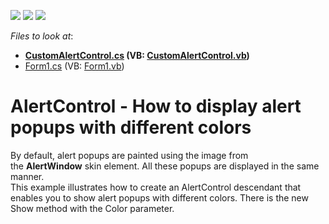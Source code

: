 <!-- default badges list -->
![](https://img.shields.io/endpoint?url=https://codecentral.devexpress.com/api/v1/VersionRange/128618175/14.1.6%2B)
[![](https://img.shields.io/badge/Open_in_DevExpress_Support_Center-FF7200?style=flat-square&logo=DevExpress&logoColor=white)](https://supportcenter.devexpress.com/ticket/details/T190778)
[![](https://img.shields.io/badge/📖_How_to_use_DevExpress_Examples-e9f6fc?style=flat-square)](https://docs.devexpress.com/GeneralInformation/403183)
<!-- default badges end -->
<!-- default file list -->
*Files to look at*:

* **[CustomAlertControl.cs](./CS/WindowsFormsApplication2/CustomAlertControl.cs) (VB: [CustomAlertControl.vb](./VB/WindowsFormsApplication2/CustomAlertControl.vb))**
* [Form1.cs](./CS/WindowsFormsApplication2/Form1.cs) (VB: [Form1.vb](./VB/WindowsFormsApplication2/Form1.vb))
<!-- default file list end -->
# AlertControl - How to display alert popups with different colors


<p>By default, alert popups are painted using the image from the <strong>AlertWindow</strong> skin element. All these popups are displayed in the same manner.<br />This example illustrates how to create an AlertControl descendant that enables you to show alert popups with different colors. There is the new Show method with the Color parameter.</p>

<br/>



